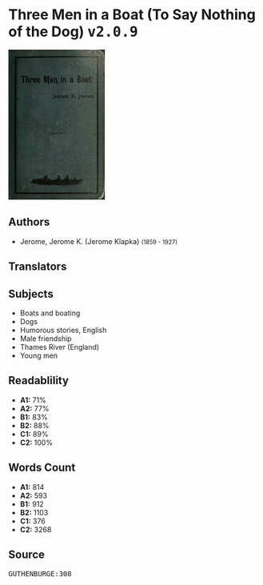 # Three Men in a Boat (To Say Nothing of the Dog) <kbd>v2.0.9</kbd>

![](./cover.medium.jpg "")

## Authors


 - Jerome, Jerome K. (Jerome Klapka) <small>(1859 - 1927)</small>

## Translators



## Subjects


 - Boats and boating
 - Dogs
 - Humorous stories, English
 - Male friendship
 - Thames River (England)
 - Young men

## Readablility


 - **A1:** 71%
 - **A2:** 77%
 - **B1:** 83%
 - **B2:** 88%
 - **C1:** 89%
 - **C2:** 100%

## Words Count


 - **A1:** 814
 - **A2:** 593
 - **B1:** 912
 - **B2:** 1103
 - **C1:** 376
 - **C2:** 3268

## Source


<kbd>GUTHENBURGE:308</kbd>
